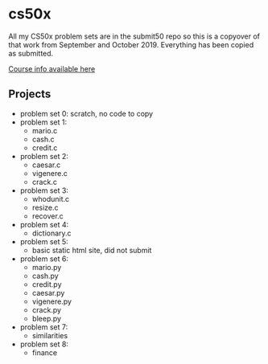 # cs50x
All my CS50x problem sets are in the submit50 repo so this is a copyover of that work from September and October 2019. Everything has been copied as submitted.


[Course info available here](https://cs50.harvard.edu/x/2019/)


## Projects
- problem set 0: scratch, no code to copy
- problem set 1:
  - mario.c
  - cash.c
  - credit.c
- problem set 2:
  - caesar.c
  - vigenere.c
  - crack.c
- problem set 3:
  - whodunit.c
  - resize.c
  - recover.c
- problem set 4:
  - dictionary.c
- problem set 5:
  - basic static html site, did not submit
- problem set 6:
  - mario.py
  - cash.py
  - credit.py
  - caesar.py
  - vigenere.py
  - crack.py
  - bleep.py
- problem set 7:
  - similarities
- problem set 8:
  - finance
